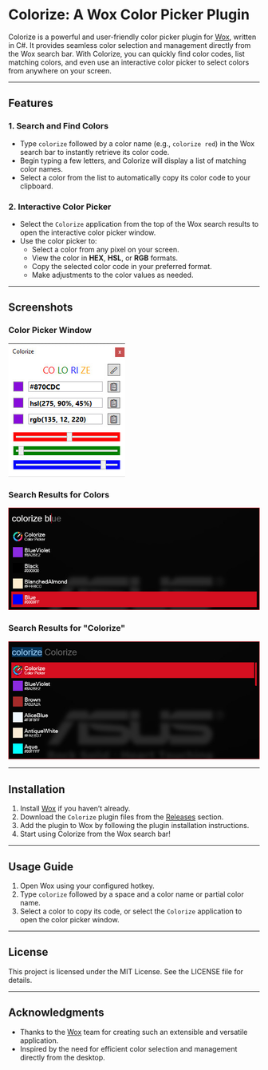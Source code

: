 # Colorize: A Wox Color Picker Plugin

Colorize is a powerful and user-friendly color picker plugin for [Wox](https://github.com/Wox-launcher/Wox), written in C#. It provides seamless color selection and management directly from the Wox search bar. With Colorize, you can quickly find color codes, list matching colors, and even use an interactive color picker to select colors from anywhere on your screen.

---

## Features

### 1. **Search and Find Colors**
- Type `colorize` followed by a color name (e.g., `colorize red`) in the Wox search bar to instantly retrieve its color code.
- Begin typing a few letters, and Colorize will display a list of matching color names.
- Select a color from the list to automatically copy its color code to your clipboard.

### 2. **Interactive Color Picker**
- Select the `Colorize` application from the top of the Wox search results to open the interactive color picker window.
- Use the color picker to:
  - Select a color from any pixel on your screen.
  - View the color in **HEX**, **HSL**, or **RGB** formats.
  - Copy the selected color code in your preferred format.
  - Make adjustments to the color values as needed.

---

## Screenshots

### Color Picker Window
![Color Picker Window](https://raw.githubusercontent.com/emretulek/Colorize/refs/heads/master/images/image_3.jpg)

### Search Results for Colors
![Search Results for Colors](https://raw.githubusercontent.com/emretulek/Colorize/refs/heads/master/images/image_2.jpg)

### Search Results for "Colorize"
![Search Results for "Colorize"](https://raw.githubusercontent.com/emretulek/Colorize/refs/heads/master/images/image_1.jpg)

---

## Installation

1. Install [Wox](https://github.com/Wox-launcher/Wox) if you haven’t already.
2. Download the `Colorize` plugin files from the [Releases](https://github.com/your-repo/releases) section.
3. Add the plugin to Wox by following the plugin installation instructions.
4. Start using Colorize from the Wox search bar!

---

## Usage Guide

1. Open Wox using your configured hotkey.
2. Type `colorize` followed by a space and a color name or partial color name.
3. Select a color to copy its code, or select the `Colorize` application to open the color picker window.

---

## License

This project is licensed under the MIT License. See the LICENSE file for details.

---

## Acknowledgments

- Thanks to the [Wox](https://github.com/Wox-launcher/Wox) team for creating such an extensible and versatile application.
- Inspired by the need for efficient color selection and management directly from the desktop.

